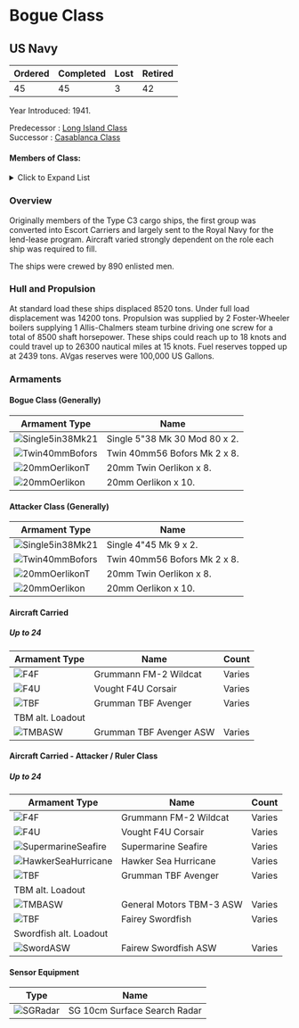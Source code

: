 # Bogue Class
## US Navy

Ordered | Completed | Lost | Retired
 ------ | ------ | ------ | ------ 
45 | 45 | 3 | 42 <br/>
 
Year Introduced: 1941. <br/>
 
Predecessor : [Long Island Class](/History/USN/CVE/LongIslandClass.md) <br/>
Successor : [Casablanca Class](/History/USN/CVE/CasablancaClass.md) <br/>

#### Members of Class: <br/>

<details>
	<summary>Click to Expand List</summary>
	
Icon | Name | Hull Number | Present
| ------ | ------ | ------ |  ------ |
![UnknownCVL](/Icons/Ship/UnknownCVL.png) | Altamaha | CVE-6 | No <br/>
![UnknownCVL](/Icons/Ship/UnknownCVL.png) | Barnes | CVE-7 | No <br/>
![UnknownCVL](/Icons/Ship/UnknownCVL.png) | Block Island | CVE-8 | No <br/>
![Bogue](/Icons/Ship/EagleUnion/Bogue.png) | Bogue | CVE-9 | Yes <br/>
![Breton](/Icons/Ship/EagleUnion/Chaser.png) | Breton | CVE-10 | No <br/>
![UnknownCVL](/Icons/Ship/UnknownCVL.png) | Card | CVE-11 | No <br/>
![UnknownCVL](/Icons/Ship/UnknownCVL.png) | Copahee | CVE-12 | No <br/>
![UnknownCVL](/Icons/Ship/UnknownCVL.png) | Core | CVE-13 | No <br/>
![UnknownCVL](/Icons/Ship/UnknownCVL.png) | Croatan | CVE-14 | No <br/>
![UnknownCVL](/Icons/Ship/UnknownCVL.png) | Hamlin | CVE-15 | No <br/>
![UnknownCVL](/Icons/Ship/UnknownCVL.png) | Nassau | CVE-16 | No <br/>
![UnknownCVL](/Icons/Ship/UnknownCVL.png) | St. George | CVE-17 | No <br/>
![UnknownCVL](/Icons/Ship/UnknownCVL.png) | Altamaha II | CVE-18 | No <br/>
![UnknownCVL](/Icons/Ship/UnknownCVL.png) | Prince William | CVE-19 | No <br/>
![UnknownCVL](/Icons/Ship/UnknownCVL.png) | Barnes II | CVE-20 | No <br/>
![UnknownCVL](/Icons/Ship/UnknownCVL.png) | Block Island II | CVE-21 | No <br/>
![UnknownCVL](/Icons/Ship/UnknownCVL.png) | Searcher | AVG-22 | No <br/>
![UnknownCVL](/Icons/Ship/UnknownCVL.png) | Breton II | CVE-23 | No <br/>
![UnknownCVL](/Icons/Ship/UnknownCVL.png) | Ravager | AVG-24 | No <br/>
![UnknownCVL](/Icons/Ship/UnknownCVL.png) | Croatan II | CVE-25 | No <br/>
![UnknownCVL](/Icons/Ship/UnknownCVL.png) | Tracker | BAVG-6 | No <br/>
![UnknownCVL](/Icons/Ship/UnknownCVL.png) | Prince William II | CVE-31 | No <br/>
 | Group II | Ameer / Ruler | <br/> 
![UnknownCVL](/Icons/Ship/UnknownCVL.png) | Chatham | CVE-32 | No <br/>
![UnknownCVL](/Icons/Ship/UnknownCVL.png) | Glacier | CVE-33 | No <br/>
![UnknownCVL](/Icons/Ship/UnknownCVL.png) | Pybus | CVE-34 | No <br/>
![UnknownCVL](/Icons/Ship/UnknownCVL.png) | Baffins | CVE-35 | No <br/>
![UnknownCVL](/Icons/Ship/UnknownCVL.png) | Bolinas | CVE-36 | No <br/>
![UnknownCVL](/Icons/Ship/UnknownCVL.png) | Bastian | CVE-37 | No <br/>
![UnknownCVL](/Icons/Ship/UnknownCVL.png) | Carnegie | CVE-38 | No <br/>
![UnknownCVL](/Icons/Ship/UnknownCVL.png) | Cordova | CVE-39 | No <br/>
![UnknownCVL](/Icons/Ship/UnknownCVL.png) | Delgada | CVE-40 | No <br/>
![UnknownCVL](/Icons/Ship/UnknownCVL.png) | Edisto | CVE-41 | No <br/>
![UnknownCVL](/Icons/Ship/UnknownCVL.png) | Estero | CVE-42 | No <br/>
![UnknownCVL](/Icons/Ship/UnknownCVL.png) | Jamaica | CVE-43 | No <br/>
![UnknownCVL](/Icons/Ship/UnknownCVL.png) | Keweenaw | CVE-44 | No <br/>
![UnknownCVL](/Icons/Ship/UnknownCVL.png) | Prince | CVE-45 | No <br/>
![UnknownCVL](/Icons/Ship/UnknownCVL.png) | Niantic | CVE-46 | No <br/>
![UnknownCVL](/Icons/Ship/UnknownCVL.png) | Perdido | CVE-47 | No <br/>
![UnknownCVL](/Icons/Ship/UnknownCVL.png) | Sunset | CVE-48 | No <br/>
![UnknownCVL](/Icons/Ship/UnknownCVL.png) | St. Andrews | CVE-49 | No <br/>
![UnknownCVL](/Icons/Ship/UnknownCVL.png) | St. Joseph | CVE-50 | No <br/>
![UnknownCVL](/Icons/Ship/UnknownCVL.png) | St. Simon | CVE-51 | No <br/>
![UnknownCVL](/Icons/Ship/UnknownCVL.png) | Vermillion | CVE-52 | No <br/>
![UnknownCVL](/Icons/Ship/UnknownCVL.png) | Willapa | CVE-53 | No <br/>
![UnknownCVL](/Icons/Ship/UnknownCVL.png) | Winjah | CVE-54 | No <br/>

</details>

### Overview

Originally members of the Type C3 cargo ships, the first group was converted into Escort Carriers and largely sent to the Royal Navy for the lend-lease program. Aircraft varied strongly dependent on the role each ship was required to fill.

The ships were crewed by 890 enlisted men. <br/>

### Hull and Propulsion

At standard load these ships displaced 8520 tons. Under full load displacement was 14200 tons. Propulsion was supplied by 2 Foster-Wheeler boilers supplying 1 Allis-Chalmers steam turbine driving one screw for a total of 8500 shaft horsepower. These ships could reach up to 18 knots and could travel up to 26300 nautical miles at 15 knots. Fuel reserves topped up at 2439 tons. AVgas reserves were 100,000 US Gallons.

### Armaments

#### Bogue Class (Generally)

Armament Type | Name |
 ------ | ------ |
![Single5in38Mk21](/Icons/Equipment/Guns/DD/5in38Mk21.png) | Single 5"38 Mk 30 Mod 80 x 2.
![Twin40mmBofors](/Icons/Equipment/AA/Twin40mmUSN.png) | Twin 40mm56 Bofors Mk 2 x 8.
![20mmOerlikonT](/Icons/Equipment/AA/20mmOerlikonT.png) | 20mm Twin Oerlikon x 8.
![20mmOerlikon](/Icons/Equipment/AA/20mmOerlikon.png) | 20mm Oerlikon x 10.

#### Attacker Class (Generally)

Armament Type | Name |
 ------ | ------ |
![Single5in38Mk21](/Icons/Equipment/AA/4in45MkVAA.png) | Single 4"45 Mk 9 x 2.
![Twin40mmBofors](/Icons/Equipment/AA/Twin40mmUSN.png) | Twin 40mm56 Bofors Mk 2 x 8.
![20mmOerlikonT](/Icons/Equipment/AA/20mmOerlikonT.png) | 20mm Twin Oerlikon x 8.
![20mmOerlikon](/Icons/Equipment/AA/20mmOerlikon.png) | 20mm Oerlikon x 10.


#### Aircraft Carried
##### Up to 24

Armament Type | Name | Count |
 ------ | ------ | ------ |
![F4F](/Icons/Equipment/Aircraft/Fighter/F4FWildcat.png) | Grummann FM-2 Wildcat | Varies
![F4U](/Icons/Equipment/Aircraft/Fighter/F4UCorsair.png) | Vought F4U Corsair | Varies
![TBF](/Icons/Equipment/Aircraft/Torpedo/TBFAvenger.png) | Grumman TBF Avenger | Varies
 | TBM alt. Loadout | 
![TMBASW](/Icons/Equipment/Auxiliary/TBM3ASW.png) | Grumman TBF Avenger ASW | Varies

#### Aircraft Carried - Attacker / Ruler Class
##### Up to 24

Armament Type | Name | Count |
 ------ | ------ | ------ |
![F4F](/Icons/Equipment/Aircraft/Fighter/F4FWildcat.png) | Grummann FM-2 Wildcat | Varies
![F4U](/Icons/Equipment/Aircraft/Fighter/F4UCorsair.png) | Vought F4U Corsair | Varies
![SupermarineSeafire](/Icons/Equipment/Aircraft/Fighter/SupermarineSeafire.png) | Supermarine Seafire | Varies
![HawkerSeaHurricane](/Icons/Equipment/Aircraft/Fighter/SeaHurricane.png) | Hawker Sea Hurricane | Varies
![TBF](/Icons/Equipment/Aircraft/Torpedo/TBFAvenger.png) | Grumman TBF Avenger | Varies
 | TBM alt. Loadout | 
![TMBASW](/Icons/Equipment/Auxiliary/TBM3ASW.png) | General Motors TBM-3 ASW | Varies
![TBF](/Icons/Equipment/Aircraft/Torpedo/FaireySwordfish.png) | Fairey Swordfish | Varies
 | Swordfish alt. Loadout | 
![SwordASW](/Icons/Equipment/Auxiliary/FaireySwordfishMkIIASW.png) | Fairew Swordfish ASW | Varies

#### Sensor Equipment

Type | Name |
 ------ | ------ |
![SGRadar](/Icons/Equipment/Auxiliary/SGRadar.png) | SG 10cm Surface Search Radar
